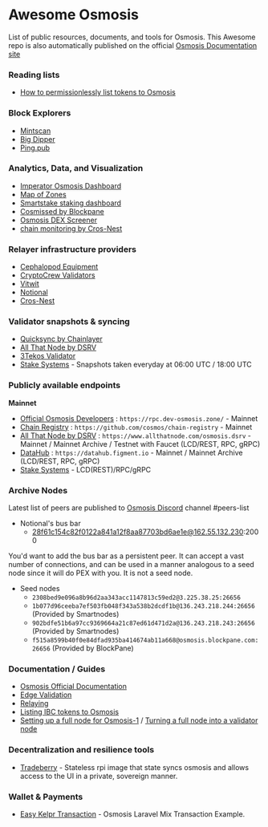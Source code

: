# Awesome Osmosis
List of public resources, documents, and tools for Osmosis. This Awesome repo is also automatically published on the official [Osmosis Documentation site](https://docs.osmosis.zone/awesome/)

### Reading lists
- [How to permissionlessly list tokens to Osmosis](https://docs.osmosis.zone/docs/developing/guides/create-ibc-pool)

### Block Explorers
- [Mintscan](https://mintscan.io/osmosis)
- [Big Dipper](https://osmosis.bigdipper.live)
- [Ping.pub](https://ping.pub/osmosis)

### Analytics, Data, and Visualization
- [Imperator Osmosis Dashboard](https://info.osmosis.zone/)
- [Map of Zones](https://mapofzones.com)
- [Smartstake staking dashboard](https://osmosis.smartstake.io/)
- [Cosmissed by Blockpane](https://github.com/blockpane/cosmissed)
- [Osmosis DEX Screener](https://dexscreener.com/osmosis)
- [chain monitoring by Cros-Nest](https://chain-monitor.cros-nest.com/d/Cros-nest/block-chains?orgId=1&var-chain_id=osmosis-1)

### Relayer infrastructure providers
- [Cephalopod Equipment](https://cephalopod.equipment/)
- [CryptoCrew Validators](https://ccvalidators.com/)
- [Vitwit](https://www.vitwit.com/)
- [Notional](https://github.com/faddat/notional)
- [Cros-Nest](https://cros-nest.com/)

### Validator snapshots & syncing
- [Quicksync by Chainlayer](https://quicksync.io/networks/osmosis.html)
- [All That Node by DSRV](https://www.allthatnode.com/osmosis.dsrv)
- [3Tekos Validator](https://3tekos.fr/#Archives)
- [Stake Systems](https://www.notion.so/Stake-Systems-LCD-RPC-gRPC-Instances-04a99a9a9aa14247a42944931eec7024) - Snapshots taken everyday at 06:00 UTC / 18:00 UTC

### Publicly available endpoints

**Mainnet**
- [Official Osmosis Developers](https://rpc.dev-osmosis.zone/) : `https://rpc.dev-osmosis.zone/` - Mainnet
- [Chain Registry](https://github.com/cosmos/chain-registry) : `https://github.com/cosmos/chain-registry` - Mainnet
- [All That Node by DSRV](https://www.allthatnode.com/osmosis.dsrv) : `https://www.allthatnode.com/osmosis.dsrv` - Mainnet / Mainnet Archive / Testnet with Faucet (LCD/REST, RPC, gRPC)
- [DataHub](https://datahub.figment.io) : `https://datahub.figment.io` - Mainnet / Mainnet Archive (LCD/REST, RPC, gRPC)
- [Stake Systems](https://www.notion.so/Stake-Systems-LCD-RPC-gRPC-Instances-04a99a9a9aa14247a42944931eec7024) - LCD(REST)/RPC/gRPC

### Archive Nodes

Latest list of peers are published to [Osmosis Discord](https://discord.gg/osmosis) channel #peers-list

- Notional's bus bar
  - 28f61c154c82f0122a841a12f8aa87703bd6ae1e@162.55.132.230:2000

You'd want to add the bus bar as a persistent peer. It can accept a vast number of connections, and can be used in a manner analogous to a seed node since it will do PEX with you.  It is not a seed node. 

- Seed nodes
  - `2308bed9e096a8b96d2aa343acc1147813c59ed2@3.225.38.25:26656`
  - `1b077d96ceeba7ef503fb048f343a538b2dcdf1b@136.243.218.244:26656` (Provided by Smartnodes)
  - `902bdfe51b6a97cc9369664a21c87ed61d471d2a@136.243.218.243:26656` (Provided by Smartnodes)
  - `f515a8599b40f0e84dfad935ba414674ab11a668@osmosis.blockpane.com:26656` (Provided by BlockPane)


### Documentation / Guides
- [Osmosis Official Documentation](https://docs.osmosis.zone)
- [Edge Validation](https://whimsical.com/validatron-PbUypC8tVMU8DxCFNLdDFu)
- [Relaying](https://github.com/faddat/notional)
- [Listing IBC tokens to Osmosis](./guides/token-listing.md)
- [Setting up a full node for Osmosis-1](https://catboss.medium.com/cat-boss-setting-up-a-fullnode-for-osmosis-osmosis-1-5f9752460f8f) / [Turning a full node into a validator node](https://catboss.medium.com/turning-a-full-node-in-to-a-validator-node-osmosis-1-36f3358f2412)

### Decentralization and resilience tools
- [Tradeberry](https://github.com/faddat/tradeberry) - Stateless rpi image that state syncs osmosis and allows access to the UI in a private, sovereign manner.

### Wallet & Payments
- [Easy Kelpr Transaction](https://github.com/alighasemzadeh/easy-keplr-connect) - Osmosis Laravel Mix Transaction Example.

